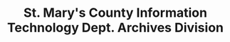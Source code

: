 ---
layout: repo
title: "St. Mary's County Information Technology Dept. Archives Division"
id: 1817
permalink: repos/1817/
---